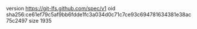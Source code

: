 version https://git-lfs.github.com/spec/v1
oid sha256:ce61ef79c5af9bb6fdde1fc3a034d0c71c7ce93c694781634381e38ac75c2497
size 1935

